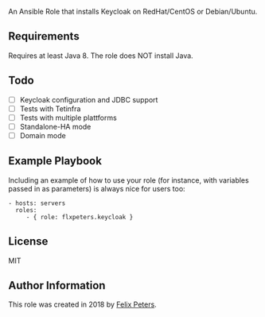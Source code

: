 
An Ansible Role that installs Keycloak on RedHat/CentOS or Debian/Ubuntu.

Requirements
------------

Requires at least Java 8. The role does NOT install Java. 

Todo
----
- [ ] Keycloak configuration and JDBC support
- [ ] Tests with Tetinfra
- [ ] Tests with multiple plattforms
- [ ] Standalone-HA mode
- [ ] Domain mode

Example Playbook
----------------

Including an example of how to use your role (for instance, with variables
passed in as parameters) is always nice for users too:

    - hosts: servers
      roles:
         - { role: flxpeters.keycloak }

License
-------

MIT

Author Information
------------------

This role was created in 2018 by [Felix Peters](https://www.felixpeters.de/).